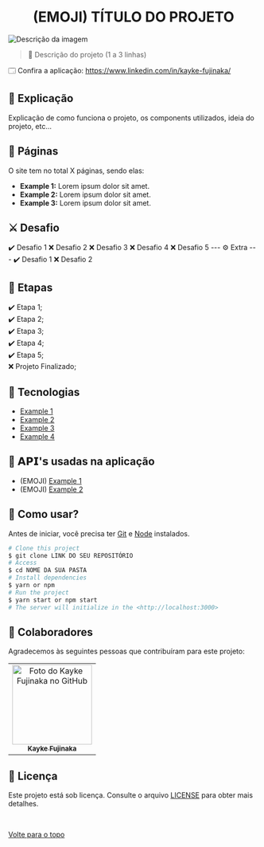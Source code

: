 <h1 align="center">(EMOJI) TÍTULO DO PROJETO</h1>

<img src="https://www.acheicampos.com.br/uploads/advertiser/default_anunciante_thumbnail.png" alt="Descrição da imagem">

> 🔎 Descrição do projeto (1 a 3 linhas)

🗔 Confira a aplicação: https://www.linkedin.com/in/kayke-fujinaka/ <br>

## :page_facing_up: Explicação

Explicação de como funciona o projeto, os components utilizados, ideia do projeto, etc...


## 📁 Páginas

O site tem no total X páginas, sendo elas:

- **Example 1:** Lorem ipsum dolor sit amet.
- **Example 2:** Lorem ipsum dolor sit amet.
- **Example 3:** Lorem ipsum dolor sit amet.

## ⚔️ Desafio

:heavy_check_mark: Desafio 1
:x: Desafio 2
:x: Desafio 3
:x: Desafio 4
:x: Desafio 5
--- ⚙️ Extra ---
:heavy_check_mark: Desafio 1
:x: Desafio 2

## 🎯 Etapas ##

:heavy_check_mark: Etapa 1;\
:heavy_check_mark: Etapa 2;\
:heavy_check_mark: Etapa 3;\
:heavy_check_mark: Etapa 4;\
:heavy_check_mark: Etapa 5;\
:x: Projeto Finalizado;

## 🚀 Tecnologias ##

- [Example 1](https://www.linkedin.com/in/kayke-fujinaka/)
- [Example 2](https://www.linkedin.com/in/kayke-fujinaka/)
- [Example 3](https://www.linkedin.com/in/kayke-fujinaka/)
- [Example 4](https://www.linkedin.com/in/kayke-fujinaka/)

## 📡 𝗔𝗣𝗜'𝘀 usadas na aplicação ##

- (EMOJI) [Example 1](https://www.linkedin.com/in/kayke-fujinaka/)
- (EMOJI) [Example 2](https://www.linkedin.com/in/kayke-fujinaka/)

## :closed_book: Como usar? ##

Antes de iniciar, você precisa ter [Git](https://git-scm.com) e [Node](https://nodejs.org/en/) instalados.

```bash
# Clone this project
$ git clone LINK DO SEU REPOSITÓRIO
# Access
$ cd NOME DA SUA PASTA
# Install dependencies
$ yarn or npm 
# Run the project
$ yarn start or npm start 
# The server will initialize in the <http://localhost:3000>
```

## 🤝 Colaboradores

Agradecemos às seguintes pessoas que contribuíram para este projeto:

<table>
  <tr>
    <td align="center">
      <a href="#">
        <img src="https://avatars.githubusercontent.com/u/98772000?s=400&u=80de9af672be7f75cc7a546838552cf63d5b82fe&v=4" width="160px;" alt="Foto do Kayke Fujinaka no GitHub"/><br>
        <sub>
          <b>Kayke Fujinaka</b>
        </sub>
      </a>
    </td>
  </tr>
</table>

## 📝 Licença

Este projeto está sob licença. Consulte o arquivo [LICENSE](LICENSE.md) para obter mais detalhes.

&#xa0;

<a href="#top">Volte para o topo</a>